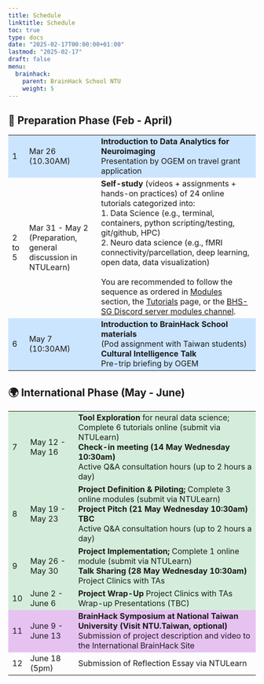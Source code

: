 ```yaml
---
title: Schedule
linktitle: Schedule
toc: true
type: docs
date: "2025-02-17T00:00:00+01:00"
lastmod: "2025-02-17"
draft: false
menu:
  brainhack:
    parent: BrainHack School NTU
    weight: 5
---
```

## 📅 Preparation Phase (Feb - April)

<table>
  <tr style="background-color: #cce5ff;">
    <td>1</td>
    <td>Mar 26 (10.30AM)</td>
    <td><strong>Introduction to Data Analytics for Neuroimaging</strong><br>Presentation by OGEM on travel grant application</td>
  </tr>
  <tr>
    <td>2 to 5</td>
    <td>Mar 31 - May 2 <br> (Preparation, general discussion in NTULearn)</td>
    <td><strong>Self-study</strong> (videos + assignments + hands-on practices) of 24 online tutorials categorized into: <br>1. Data Science (e.g., terminal, containers, python scripting/testing, git/github, HPC)<br>2. Neuro data science (e.g., fMRI connectivity/parcellation, deep learning, open data, data visualization)<br><br>You are recommended to follow the sequence as ordered in <a href="https://www.clinicalbrain.org/brainhack/modules/">Modules</a> section, the <a href="https://www.clinicalbrain.org/brainhack/tutorials/">Tutorials</a> page, or the <a href="https://discord.com/channels/1338385565804134430/1338399220729643018">BHS-SG Discord server modules channel</a>.</td>
  </tr>
  <tr style="background-color: #cce5ff;">
    <td>6</td>
    <td>May 7 (10:30AM)</td>
    <td><strong>Introduction to BrainHack School materials</strong><br>(Pod assignment with Taiwan students)<br><strong>Cultural Intelligence Talk</strong><br>Pre-trip briefing by OGEM</td>
  </tr>
</table>



## 🌍 International Phase (May - June)

<table>
  <tr style="background-color: #d4edda;">
    <td>7</td>
    <td>May 12 - May 16</td>
    <td><strong>Tool Exploration</strong> for neural data science; Complete 6 tutorials online (submit via NTULearn)<br><strong>Check-in meeting (14 May Wednesday 10:30am)</strong><br>Active Q&A consultation hours (up to 2 hours a day)</td>
  </tr>
  <tr style="background-color: #d4edda;">
    <td>8</td>
    <td>May 19 - May 23</td>
    <td><strong>Project Definition & Piloting;</strong> Complete 3 online modules (submit via NTULearn) <br> <strong>Project Pitch (21 May Wednesday 10:30am) TBC</strong><br>Active Q&A consultation hours (up to 2 hours a day)</td>
  </tr>
  <tr style="background-color: #d4edda;">
    <td>9</td>
    <td>May 26 - May 30</td>
    <td><strong>Project Implementation;</strong> Complete 1 online module (submit via NTULearn) <br><strong>Talk Sharing (28 May Wednesday 10:30am)</strong> <br> Project Clinics with TAs</td>
  </tr>
  <tr style="background-color: #d4edda;">
    <td>10</td>
    <td>June 2 - June 6</td>
    <td><strong>Project Wrap-Up</strong> Project Clinics with TAs <br> Wrap-up Presentations (TBC)</td>
  </tr>
  <tr style="background-color: #e6c2f1;">
    <td>11</td>
    <td>June 9 - June 13</td>
    <td><strong>BrainHack Symposium at National Taiwan University (Visit NTU.Taiwan, optional)</strong> <br> Submission of project description and video to the International BrainHack Site</td>
  </tr>
  <tr>
    <td>12</td>
    <td>June 18 (5pm)</td>
    <td>Submission of Reflection Essay via NTULearn</td>
  </tr>
</table>




